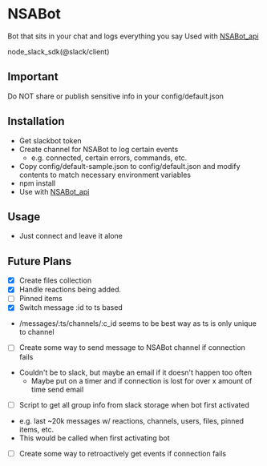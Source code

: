 # NSABot
Bot that sits in your chat and logs everything you say
Used with [NSABot_api](https://github.com/MillerJL/NSABot_api)

node_slack_sdk(@slack/client)

## Important
Do NOT share or publish sensitive info in your config/default.json

## Installation
* Get slackbot token
* Create channel for NSABot to log certain events
  * e.g. connected, certain errors, commands, etc.
* Copy config/default-sample.json to config/default.json and modify contents to match necessary environment variables
* npm install
* Use with [NSABot_api](https://github.com/MillerJL/NSABot_api)

## Usage
* Just connect and leave it alone

## Future Plans
- [x] Create files collection
- [x] Handle reactions being added.
- [ ] Pinned items
- [x] Switch message :id to ts based
* /messages/:ts/channels/:c_id seems to be best way as ts is only unique to channel
- [ ] Create some way to send message to NSABot channel if connection fails
* Couldn't be to slack, but maybe an email if it doesn't happen too often
  * Maybe put on a timer and if connection is lost for over x amount of time send email
- [ ] Script to get all group info from slack storage when bot first activated
* e.g. last ~20k messages w/ reactions, channels, users, files, pinned items, etc.
* This would be called when first activating bot
- [ ] Create some way to retroactively get events if connection fails
